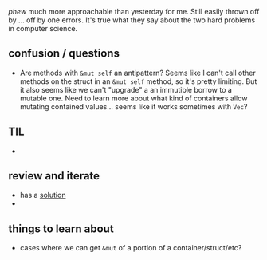 *phew* much more approachable than yesterday for me. Still easily thrown off by ... off by one errors. It's true what they say about the two hard problems in computer science. 

## confusion / questions
* Are methods with `&mut self` an antipattern? Seems like I can't call other methods on the struct in an `&mut self` method, so it's pretty limiting. But it also seems like we can't "upgrade" a an immutible borrow to a mutable one. Need to learn more about what kind of containers allow mutating contained values... seems like it works sometimes with `Vec`?  

## TIL
* 

## review and iterate
* has a [solution]()
* 

## things to learn about
* cases where we can get `&mut` of a portion of a container/struct/etc? 

